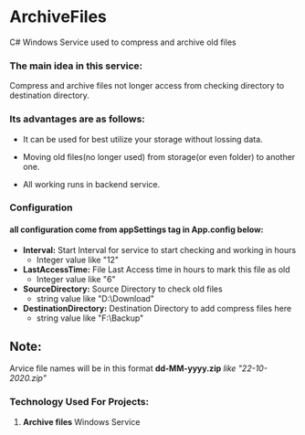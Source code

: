 # ArchiveFiles
C# Windows Service used to compress and archive old files

### The main idea in this service:
Compress and archive files not longer access from checking directory to destination directory.

### Its advantages are as follows:
- It can be used for best utilize your storage without lossing data. 
- Moving old files(no longer used) from storage(or even folder) to another one.
- All working runs in backend service.
 
  <!---->
    <add key="" value="12"/>
    
    <!--File Last Access time in hours-->
    <add key="" value="0"/>
    
    <!--Source Directory to check old files-->
    <add key="" value="D:\Download"/>

    <!--Destination Directory to check old files-->
    <add key="DestinationDirectory" value="E:\Archive"/>
    
### Configuration
#### all configuration come from appSettings tag in App.config below:
 -  **Interval:**  Start Interval for service to start checking and working in hours
    - Integer value like "12"
 -  **LastAccessTime:** File Last Access time in hours to mark this file as old
    - Integer value like "6"
 -  **SourceDirectory:** Source Directory to check old files
    - string value like "D:\Download"
 -  **DestinationDirectory:** Destination Directory to add compress files here
     - string value like "F:\Backup"
  
## Note: 
Arvice file names will be in this format **dd-MM-yyyy.zip** *like "22-10-2020.zip"*

### Technology Used For Projects:
1. **Archive files** Windows Service
